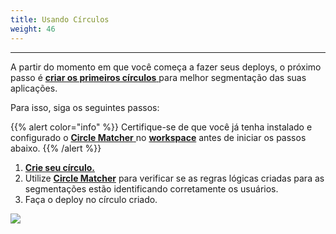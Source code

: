 ```yaml
---
title: Usando Círculos
weight: 46
---
```


---

A partir do momento em que você começa a fazer seus deploys, o próximo passo é [**criar os primeiros círculos** ](/docs-charles/pt/referência/círculo/)para melhor segmentação das suas aplicações. 

Para isso, siga os seguintes passos: 

{{% alert color="info" %}}
Certifique-se de que você já tenha instalado e configurado o [**Circle Matcher** ](/docs-charles/pt/referência/circle-matcher/) no [**workspace**](/docs-charles/pt/primeiros-passos/definindo-um-workspace/) antes de iniciar os passos abaixo. 
{{% /alert %}}

1. [**Crie seu círculo.**](/docs-charles/pt/referência/círculo/) 
2. Utilize [**Circle Matcher**](/docs-charles/pt/referência/circle-matcher/) para verificar se as regras lógicas criadas para as segmentações estão identificando corretamente os usuários. 
3. Faça o deploy no círculo criado. 

![](/docs-charles/usando-circulos%20%281%29.gif)
